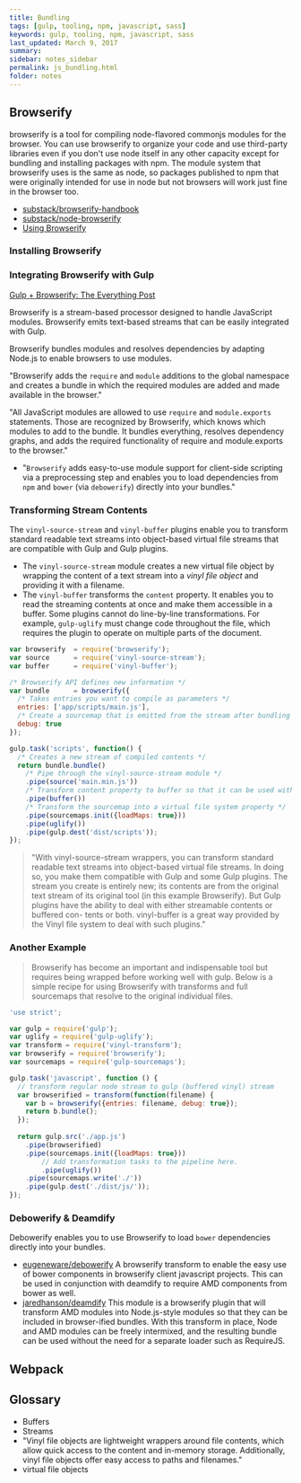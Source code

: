 ```yaml
---
title: Bundling 
tags: [gulp, tooling, npm, javascript, sass]
keywords: gulp, tooling, npm, javascript, sass 
last_updated: March 9, 2017
summary: 
sidebar: notes_sidebar
permalink: js_bundling.html
folder: notes 
---
```


## Browserify 

browserify is a tool for compiling node-flavored commonjs modules for the browser. You can use browserify to organize your code and use third-party libraries even if you don't use node itself in any other capacity except for bundling and installing packages with npm. The module system that browserify uses is the same as node, so packages published to npm that were originally intended for use in node but not browsers will work just fine in the browser too. 

- [substack/browserify-handbook](https://github.com/substack/browserify-handbook)
- [substack/node-browserify](https://github.com/substack/node-browserify) 
- [Using Browserify](https://gulp.readme.io/docs/browserify-uglify2-with-sourcemaps)


### Installing Browserify

### Integrating Browserify with Gulp

[Gulp + Browserify: The Everything Post](https://www.viget.com/articles/gulp-browserify-starter-faq)

Browserify is a stream-based processor designed to handle JavaScript modules. Browserify emits text-based streams that can be easily integrated with Gulp.  

Browserify bundles modules and resolves dependencies by adapting Node.js to enable browsers to use modules.

"Browserify adds the `require` and `module` additions to the global namespace and creates a bundle in which the required modules are added and made available in the browser."

"All JavaScript modules are allowed to use `require` and `module.exports` statements. Those are recognized by Browserify, which knows which modules to add to the bundle. It bundles everything, resolves dependency graphs, and adds the required functionality of require and module.exports to the browser."

- "`Browserify` adds easy-to-use module support for client-side scripting via a preprocessing step and enables you to load dependencies from `npm` and `bower` (via `debowerify`) directly into your bundles."


### Transforming Stream Contents

The `vinyl-source-stream` and `vinyl-buffer` plugins enable you to transform standard readable text streams into object-based virtual file streams that are compatible with Gulp and Gulp plugins.

- The `vinyl-source-stream` module creates a new virtual file object by wrapping the content of a text stream into a *vinyl file object* and providing it with a filename. 
- The `vinyl-buffer` transforms the `content` property. It enables you to read the streaming contents at once and make them accessible in a buffer. Some plugins cannot do line-by-line transformations. For example, `gulp-uglify` must change code throughout the file, which requires the plugin to operate on multiple parts of the document.

~~~javascript
var browserify  = require('browserify');
var source      = require('vinyl-source-stream');
var buffer      = require('vinyl-buffer');

/* Browserify API defines new information */
var bundle      = browserify({
  /* Takes entries you want to compile as parameters */ 
  entries: ['app/scripts/main.js'],
  /* Create a sourcemap that is emitted from the stream after bundling */
  debug: true
});

gulp.task('scripts', function() {
  /* Creates a new stream of compiled contents */
  return bundle.bundle()
    /* Pipe through the vinyl-source-stream module */
    .pipe(source('main.min.js'))
    /* Transform content property to buffer so that it can be used with uglify */
    .pipe(buffer())
    /* Transform the sourcemap into a virtual file system property */ 
    .pipe(sourcemaps.init({loadMaps: true}))
    .pipe(uglify())
    .pipe(gulp.dest('dist/scripts'));
});
~~~

> "With vinyl-source-stream wrappers, you can transform standard readable text streams into object-based virtual file streams. In doing so, you make them compatible with Gulp and some Gulp plugins. The stream you create is entirely new; its contents are from the original text stream of its original tool (in this example Browserify). But Gulp plugins have the ability to deal with either streamable contents or buffered con- tents or both. vinyl-buffer is a great way provided by the Vinyl file system to deal with such plugins."

### Another Example 
> Browserify has become an important and indispensable tool but requires being wrapped before working well with gulp. Below is a simple recipe for using Browserify with transforms and full sourcemaps that resolve to the original individual files.

~~~javascript
'use strict';

var gulp = require('gulp');
var uglify = require('gulp-uglify');
var transform = require('vinyl-transform');
var browserify = require('browserify');
var sourcemaps = require('gulp-sourcemaps');

gulp.task('javascript', function () {
  // transform regular node stream to gulp (buffered vinyl) stream 
  var browserified = transform(function(filename) {
    var b = browserify({entries: filename, debug: true});
    return b.bundle();
  });
  
  return gulp.src('./app.js')
    .pipe(browserified)
    .pipe(sourcemaps.init({loadMaps: true}))
        // Add transformation tasks to the pipeline here.
        .pipe(uglify())
    .pipe(sourcemaps.write('./'))
    .pipe(gulp.dest('./dist/js/'));
});
~~~

### Debowerify & Deamdify

Debowerify enables you to use Browserify to load `bower` dependencies directly into your bundles. 

- [eugeneware/debowerify](https://github.com/eugeneware/debowerify) A browserify transform to enable the easy use of bower components in browserify client javascript projects. This can be used in conjunction with deamdify to require AMD components from bower as well.
- [jaredhanson/deamdify](https://github.com/jaredhanson/deamdify) This module is a browserify plugin that will transform AMD modules into Node.js-style modules so that they can be included in browser-ified bundles. With this transform in place, Node and AMD modules can be freely intermixed, and the resulting bundle can be used without the need for a separate loader such as RequireJS.

## Webpack

## Glossary

- Buffers
- Streams
- "Vinyl file objects are lightweight wrappers around file contents, which allow quick access to the content and in-memory storage. Additionally, vinyl file objects offer easy access to paths and filenames."
- virtual file objects
